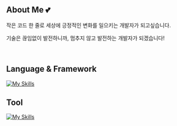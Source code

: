 ## About Me 💕
작은 코드 한 줄로 세상에 긍정적인 변화를 일으키는 개발자가 되고싶습니다.

기술은 끊임없이 발전하니까, 멈추지 않고 발전하는 개발자가 되겠습니다!

<br>

## Language & Framework

[![My Skills](https://skillicons.dev/icons?i=html,css,js,ts,java,c,python,react,flutter)](https://skillicons.dev)

## Tool

[![My Skills](https://skillicons.dev/icons?i=androidstudio,discord,eclipse,figma,notion,ps,vscode,visualstudio)](https://skillicons.dev)
